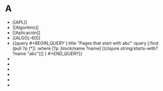 # A
- [[APL]]
- [[Algoritmo]]
- [[Aplicación]]
- [[ALGOL-60]]
- {{query *#+BEGIN_QUERY*
  {:title "Pages that start with abc"
   :query [:find (pull ?p [*])
           :where 
           [?p :block/name ?name]
           [(clojure.string/starts-with? ?name "abc")]]
  }
  *#+END_QUERY*}}
-
-
-
-
-
-